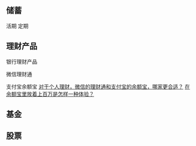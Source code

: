 
## 储蓄 ##
活期
定期

## 理财产品 ##
银行理财产品

微信理财通

支付宝余额宝
[对于个人理财，微信的理财通和支付宝的余额宝，哪家更合适？](https://www.zhihu.com/question/22556887)
[在余额宝里放着上百万是怎样一种体验？](https://www.zhihu.com/question/40894625)

## 基金 ##



## 股票 ##

